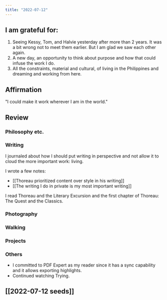 ```yaml
---
title: "2022-07-12"
---
```

## I am grateful for:
1. Seeing Kessy, Tom, and Halvie yesterday after more than 2 years. It was a bit wrong not to meet them earlier. But I am glad we saw each other again.
2. A new day, an opportunity to think about purpose and how that could infuse the work I do.
3. All the constraints, material and cultural, of living in the Philippines and dreaming and working from here.

## Affirmation

"I could make it work wherever I am in the world."

## Review

### Philosophy etc.

### Writing

I journaled about how I should put writing in perspective and not allow it to cloud the more important work: living.

I wrote a few notes:
- [[Thoreau prioritized content over style in his writing]]
- [[The writing I do in private is my most important writing]]

I read Thoreau and the Literary Excursion and the first chapter of Thoreau: The Quest and the Classics.

### Photography

### Walking

### Projects

### Others

- I committed to PDF Expert as my reader since it has a sync capability and it allows exporting highlights.
- Continued watching Trying.

## [[2022-07-12 seeds]]